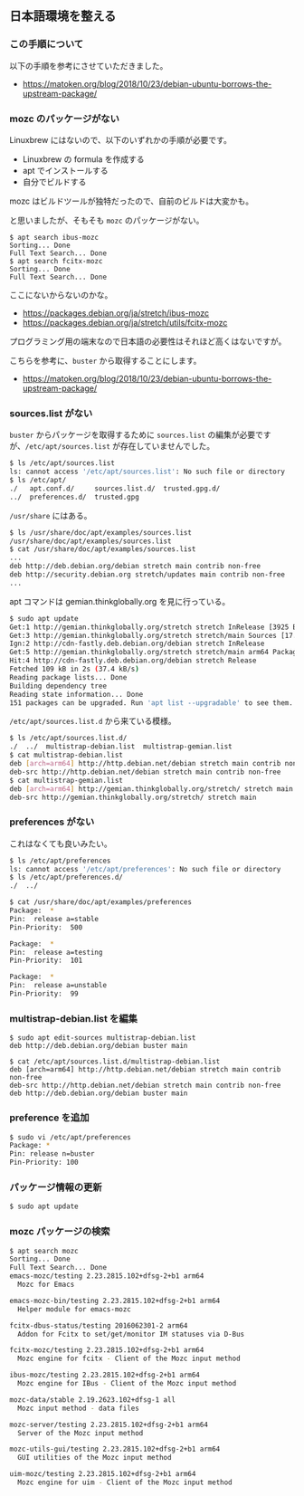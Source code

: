## 日本語環境を整える

### この手順について

以下の手順を参考にさせていただきました。

- https://matoken.org/blog/2018/10/23/debian-ubuntu-borrows-the-upstream-package/

### mozc のパッケージがない

Linuxbrew にはないので、以下のいずれかの手順が必要です。

- Linuxbrew の formula を作成する
- apt でインストールする
- 自分でビルドする

mozc はビルドツールが独特だったので、自前のビルドは大変かも。

と思いましたが、そもそも `mozc` のパッケージがない。

````
$ apt search ibus-mozc
Sorting... Done
Full Text Search... Done
$ apt search fcitx-mozc
Sorting... Done
Full Text Search... Done
````

ここにないからないのかな。

- https://packages.debian.org/ja/stretch/ibus-mozc
- https://packages.debian.org/ja/stretch/utils/fcitx-mozc

プログラミング用の端末なので日本語の必要性はそれほど高くはないですが。

こちらを参考に、`buster` から取得することにします。
- https://matoken.org/blog/2018/10/23/debian-ubuntu-borrows-the-upstream-package/

### sources.list がない

`buster` からパッケージを取得するために `sources.list` の編集が必要ですが、`/etc/apt/sources.list` が存在していませんでした。

````sh
$ ls /etc/apt/sources.list
ls: cannot access '/etc/apt/sources.list': No such file or directory
$ ls /etc/apt/            
./   apt.conf.d/     sources.list.d/  trusted.gpg.d/
../  preferences.d/  trusted.gpg
````

`/usr/share` にはある。
````sh
$ ls /usr/share/doc/apt/examples/sources.list 
/usr/share/doc/apt/examples/sources.list
$ cat /usr/share/doc/apt/examples/sources.list
...
deb http://deb.debian.org/debian stretch main contrib non-free
deb http://security.debian.org stretch/updates main contrib non-free
...
````

apt コマンドは gemian.thinkglobally.org を見に行っている。

````sh
$ sudo apt update
Get:1 http://gemian.thinkglobally.org/stretch stretch InRelease [3925 B]       
Get:3 http://gemian.thinkglobally.org/stretch stretch/main Sources [17.4 kB]   
Ign:2 http://cdn-fastly.deb.debian.org/debian stretch InRelease
Get:5 http://gemian.thinkglobally.org/stretch stretch/main arm64 Packages [87.4 kB]
Hit:4 http://cdn-fastly.deb.debian.org/debian stretch Release
Fetched 109 kB in 2s (37.4 kB/s)                             
Reading package lists... Done
Building dependency tree       
Reading state information... Done
151 packages can be upgraded. Run 'apt list --upgradable' to see them.
````

`/etc/apt/sources.list.d` から来ている模様。

````sh
$ ls /etc/apt/sources.list.d/
./  ../  multistrap-debian.list  multistrap-gemian.list
$ cat multistrap-debian.list 
deb [arch=arm64] http://http.debian.net/debian stretch main contrib non-free
deb-src http://http.debian.net/debian stretch main contrib non-free
$ cat multistrap-gemian.list 
deb [arch=arm64] http://gemian.thinkglobally.org/stretch/ stretch main
deb-src http://gemian.thinkglobally.org/stretch/ stretch main
````

### preferences がない

これはなくても良いみたい。

````sh
$ ls /etc/apt/preferences   
ls: cannot access '/etc/apt/preferences': No such file or directory
$ ls /etc/apt/preferences.d/
./  ../
````

````sh
$ cat /usr/share/doc/apt/examples/preferences 
Package:  *
Pin:  release a=stable
Pin-Priority:  500

Package:  *
Pin:  release a=testing
Pin-Priority:  101

Package:  *
Pin:  release a=unstable
Pin-Priority:  99
````

### multistrap-debian.list を編集

````
$ sudo apt edit-sources multistrap-debian.list
deb http://deb.debian.org/debian buster main

$ cat /etc/apt/sources.list.d/multistrap-debian.list 
deb [arch=arm64] http://http.debian.net/debian stretch main contrib non-free
deb-src http://http.debian.net/debian stretch main contrib non-free
deb http://deb.debian.org/debian buster main
````

### preference を追加

````sh
$ sudo vi /etc/apt/preferences
Package: *
Pin: release n=buster
Pin-Priority: 100
````

### パッケージ情報の更新

````sh
$ sudo apt update
````

### mozc パッケージの検索

````sh
$ apt search mozc
Sorting... Done
Full Text Search... Done
emacs-mozc/testing 2.23.2815.102+dfsg-2+b1 arm64
  Mozc for Emacs

emacs-mozc-bin/testing 2.23.2815.102+dfsg-2+b1 arm64
  Helper module for emacs-mozc

fcitx-dbus-status/testing 2016062301-2 arm64
  Addon for Fcitx to set/get/monitor IM statuses via D-Bus

fcitx-mozc/testing 2.23.2815.102+dfsg-2+b1 arm64
  Mozc engine for fcitx - Client of the Mozc input method

ibus-mozc/testing 2.23.2815.102+dfsg-2+b1 arm64
  Mozc engine for IBus - Client of the Mozc input method

mozc-data/stable 2.19.2623.102+dfsg-1 all
  Mozc input method - data files

mozc-server/testing 2.23.2815.102+dfsg-2+b1 arm64
  Server of the Mozc input method

mozc-utils-gui/testing 2.23.2815.102+dfsg-2+b1 arm64
  GUI utilities of the Mozc input method

uim-mozc/testing 2.23.2815.102+dfsg-2+b1 arm64
  Mozc engine for uim - Client of the Mozc input method

````
